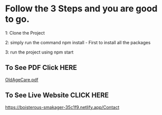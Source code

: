 # Follow the 3 Steps and you are good to go.

1: Clone the Project

2: simply run the command npm install - First to install all the packages

3: run the project using npm start




## To See PDF Click HERE

[OldAgeCare.pdf](https://github.com/pjwarrior20/ElderCareLiveWebsiteReact/files/11727979/OldAgeCare.pdf)


## To See Live Website CLICK HERE 

https://boisterous-smakager-35c1f9.netlify.app/Contact
